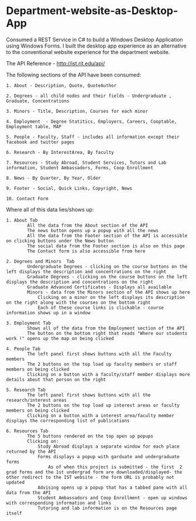 # Department-website-as-Desktop-App
Consumed a REST Service in C# to build a Windows Desktop Application using Windows Forms. 
I built the desktop app experience as an alternative to the conventional website experience for the department website.

The API Reference - http://ist.rit.edu/api/ 

The following sections of the API have been consumed:

	1. About - Description, Quote, QuoteAuthor
	
	2. Degrees - all child nodes and their fields - Undergraduate , Graduate, Concentrations
	
	3. Minors - Title, Description, Courses for each minor
	
	4. Employment  - Degree Statitics, Employers, Careers, Cooptable, Employment table, MAP
	
	5. People - Faculty, Staff - includes all information except their facebook and twitter pages
	
	6. Research - By InterestArea, By faculty
	
	7. Resources - Study Abroad, Student Services, Tutors and Lab information, Student Ambassadors, Forms, Coop Enrollment
	
	8. News - By Quarter, By Year, Older
	
	9. Footer - Social, Quick Links, Copyright, News
	
	10. Contact Form 
	
Where all of this data lies/shows up:

	1. About Tab
			All the data from the About section of the API 
			The news button opens up a popup with all the news
			All the data from the Footer section of the API is accessible on clicking buttons under the News button
			The social data from the Footer section is also on this page
			The Contact form is also accessible from here
			
	2. Degrees and Minors  Tab
			Undergraduate Degrees - clicking on the course buttons on the left displays the description and concentrations on the right
			Graduate Degrees - clicking on the course buttons on the left displays the description and concentrations on the right
			Graduate Advanced Certificates - Displays all available
			Minors - data from the Minors section of the API shows up here
				Clicking on a minor on the left displays its description on the right along with the courses on the bottom right
				Each of these course links is clickable - course information shows up in a window
	
	3. Employment Tab
			Shows all of the data from the Employment section of the API
			The button on the bottom right that reads "Where our students work !" opens up the map on being clicked
	
	4. People Tab
			The left panel first shows buttons with all the Faculty members 
			The 2 buttons on the top load up faculty members or staff members on being clicked
			Clicking on a button with a faculty/staff member displays more details about that person on the right
	
	5. Research Tab
			The left panel first shows buttons with all the research/interest areas
			The 2 buttons on the top load up interest areas or faculty members on being clicked
			Clicking on a button with a interest area/faculty member displays the corresponding list of publications
			
	6. Resources Tab
			The 5 buttons rendered on the top open up popups 
			Clicking on:
				Study Abroad displays a separate window for each place returned by the API
				Forms displays a popup with garduate and undergraduate forms
					As of when this project is submitted - the first  2 grad forms and the 1st undergrad form are downloaded/displayed- the other redirect to the IST website - the form URL is probably not updated
				Advising opens up a popup that has a tabbed pane with all data from the API
				Student Ambassadors and Coop Enrollment - open up windows with corresponding information and links
				Tutoring and lab information is on the Resources page itself
